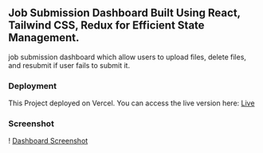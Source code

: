 ## Job Submission Dashboard Built Using React, Tailwind CSS, Redux for Efficient State Management.

job submission dashboard which allow users to upload files, delete files, and resubmit if user fails to submit it.

### Deployment

This Project deployed on Vercel. You can access the live version here: [Live](https://job-dashboard-wheat.vercel.app/)

### Screenshot

! [Dashboard Screenshot](./src/assets/Screenshot.png)



